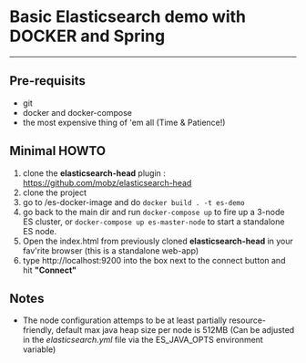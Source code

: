# Basic Elasticsearch demo with DOCKER and Spring

---

## Pre-requisits

* git
* docker and docker-compose
* the most expensive thing of 'em all (Time & Patience!)

## Minimal HOWTO
1. clone the **elasticsearch-head** plugin : https://github.com/mobz/elasticsearch-head
2. clone the project 
3. go to /es-docker-image and do `docker build . -t es-demo`
4. go back to the main dir and run `docker-compose up` to fire up a 3-node ES cluster, 
	or `docker-compose up es-master-node` to start a standalone ES node.
5. Open the index.html from previously cloned **elasticsearch-head** in your fav'rite browser (this is a standalone web-app)
6. type http://localhost:9200 into the box next to the connect button and hit **"Connect"**



## Notes 
* The node configuration attemps to be at least partially resource-friendly, default max java heap size per node is 512MB
(Can be adjusted in the *elasticsearch.yml* file via the ES_JAVA_OPTS environment variable)